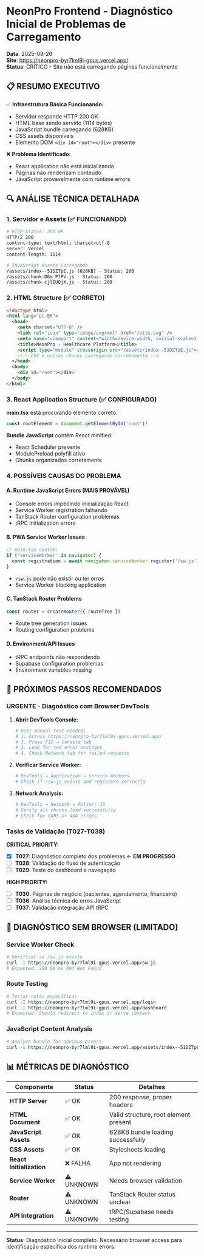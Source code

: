 # NeonPro Frontend - Diagnóstico Inicial de Problemas de Carregamento

**Data**: 2025-09-26  
**Site**: https://neonpro-byr7lml9i-gpus.vercel.app/  
**Status**: CRÍTICO - Site não está carregando páginas funcionalmente  

## 📋 RESUMO EXECUTIVO

✅ **Infraestrutura Básica Funcionando:**
- Servidor responde HTTP 200 OK
- HTML base sendo servido (1114 bytes)
- JavaScript bundle carregando (628KB)
- CSS assets disponíveis
- Elemento DOM `<div id="root"></div>` presente

❌ **Problema Identificado:**
- React application não está inicializando
- Páginas não renderizam conteúdo
- JavaScript provavelmente com runtime errors

## 🔍 ANÁLISE TÉCNICA DETALHADA

### **1. Servidor e Assets (✅ FUNCIONANDO)**

```bash
# HTTP Status: 200 OK
HTTP/2 200 
content-type: text/html; charset=utf-8
server: Vercel
content-length: 1114

# JavaScript Assets Carregando
/assets/index--51DZTpE.js (628KB) - Status: 200
/assets/chunk-D6m_PfPV.js - Status: 200
/assets/chunk-cjlEUQjX.js - Status: 200
```

### **2. HTML Structure (✅ CORRETO)**

```html
<!doctype html>
<html lang="pt-BR">
  <head>
    <meta charset="UTF-8" />
    <link rel="icon" type="image/svg+xml" href="/vite.svg" />
    <meta name="viewport" content="width=device-width, initial-scale=1.0" />
    <title>NeonPro - Healthcare Platform</title>
    <script type="module" crossorigin src="/assets/index--51DZTpE.js"></script>
    <!-- CSS e outros chunks carregando corretamente -->
  </head>
  <body>
    <div id="root"></div>
  </body>
</html>
```

### **3. React Application Structure (✅ CONFIGURADO)**

**main.tsx** está procurando elemento correto:
```typescript
const rootElement = document.getElementById('root')!
```

**Bundle JavaScript** contém React minified:
- React Scheduler presente
- ModulePreload polyfill ativo
- Chunks organizados corretamente

### **4. POSSÍVEIS CAUSAS DO PROBLEMA**

#### **A. Runtime JavaScript Errors (MAIS PROVÁVEL)**
- Console errors impedindo inicialização React
- Service Worker registration falhando
- TanStack Router configuration problemas
- tRPC initialization errors

#### **B. PWA Service Worker Issues**
```typescript
// main.tsx contém:
if ('serviceWorker' in navigator) {
  const registration = await navigator.serviceWorker.register('/sw.js')
}
```
- `/sw.js` pode não existir ou ter erros
- Service Worker blocking application

#### **C. TanStack Router Problems**
```typescript
const router = createRouter({ routeTree })
```
- Route tree generation issues
- Routing configuration problems

#### **D. Environment/API Issues**
- tRPC endpoints não respondendo
- Supabase configuration problemas
- Environment variables missing

## 🎯 PRÓXIMOS PASSOS RECOMENDADOS

### **URGENTE - Diagnóstico com Browser DevTools**

1. **Abrir DevTools Console:**
   ```bash
   # User manual test needed:
   # 1. Access https://neonpro-byr7lml9i-gpus.vercel.app/
   # 2. Press F12 → Console tab  
   # 3. Look for red error messages
   # 4. Check Network tab for failed requests
   ```

2. **Verificar Service Worker:**
   ```bash
   # DevTools → Application → Service Workers
   # Check if /sw.js exists and registers correctly
   ```

3. **Network Analysis:**
   ```bash
   # DevTools → Network → Filter: JS
   # Verify all chunks load successfully
   # Check for CORS or 404 errors
   ```

### **Tasks de Validação (T027-T038)**

**CRITICAL PRIORITY:**
- [x] **T027**: Diagnóstico completo dos problemas ← **EM PROGRESSO**
- [ ] **T028**: Validação do fluxo de autenticação
- [ ] **T029**: Teste do dashboard e navegação

**HIGH PRIORITY:**
- [ ] **T030**: Páginas de negócio (pacientes, agendamento, financeiro)
- [ ] **T036**: Análise técnica de erros JavaScript
- [ ] **T037**: Validação integração API tRPC

## 🔧 DIAGNÓSTICO SEM BROWSER (LIMITADO)

### **Service Worker Check**
```bash
# Verificar se /sw.js existe
curl -I https://neonpro-byr7lml9i-gpus.vercel.app/sw.js
# Expected: 200 OK ou 404 Not Found
```

### **Route Testing**
```bash
# Testar rotas específicas
curl -I https://neonpro-byr7lml9i-gpus.vercel.app/login
curl -I https://neonpro-byr7lml9i-gpus.vercel.app/dashboard
# Expected: Should redirect to index or serve content
```

### **JavaScript Content Analysis**
```bash
# Analyze bundle for obvious errors
curl -s https://neonpro-byr7lml9i-gpus.vercel.app/assets/index--51DZTpE.js | grep -i "error\|throw\|console"
```

## 📊 MÉTRICAS DE DIAGNÓSTICO

| Componente | Status | Detalhes |
|------------|--------|----------|
| **HTTP Server** | ✅ OK | 200 response, proper headers |
| **HTML Document** | ✅ OK | Valid structure, root element present |
| **JavaScript Assets** | ✅ OK | 628KB bundle loading successfully |
| **CSS Assets** | ✅ OK | Stylesheets loading |
| **React Initialization** | ❌ FALHA | App not rendering |
| **Service Worker** | ⚠️ UNKNOWN | Needs browser validation |
| **Router** | ⚠️ UNKNOWN | TanStack Router status unclear |
| **API Integration** | ⚠️ UNKNOWN | tRPC/Supabase needs testing |

---

**Status**: Diagnóstico inicial completo. Necessário browser access para identificação específica dos runtime errors.